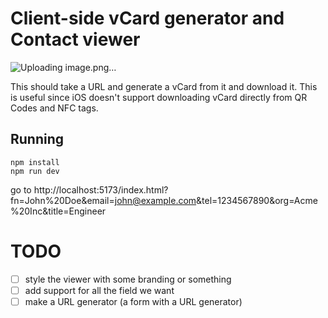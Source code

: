 # Client-side vCard generator and Contact viewer

![Uploading image.png…]()


This should take a URL and generate a vCard from it and download it. This is useful since iOS doesn't support downloading vCard directly from QR Codes and NFC tags.

## Running

```
npm install
npm run dev
```

go to http://localhost:5173/index.html?fn=John%20Doe&email=john@example.com&tel=1234567890&org=Acme%20Inc&title=Engineer


# TODO

- [ ] style the viewer with some branding or something
- [ ] add support for all the field we want
- [ ] make a URL generator (a form with a URL generator)
